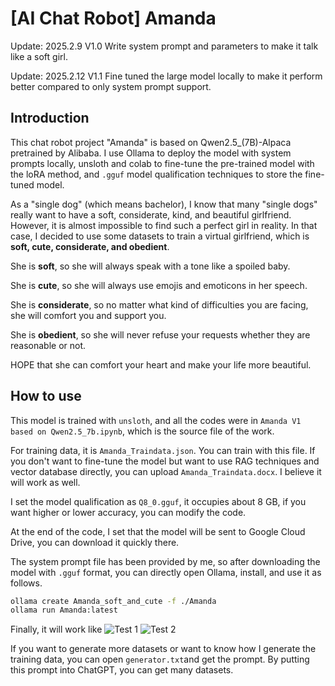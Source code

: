 # [AI Chat Robot] Amanda

Update: 2025.2.9 V1.0 Write system prompt and parameters to make it talk like a soft girl.

Update: 2025.2.12 V1.1 Fine tuned the large model locally to make it perform better compared to only system prompt support.

## Introduction

This chat robot project "Amanda" is based on Qwen2.5_(7B)-Alpaca pretrained by Alibaba. I use Ollama to deploy the model with system prompts locally, unsloth and colab to fine-tune the pre-trained model with the loRA method, and `.gguf` model qualification techniques to store the fine-tuned model. 

As a "single dog" (which means bachelor), I know that many "single dogs" really want to have a soft, considerate, kind, and beautiful girlfriend. However, it is almost impossible to find such a perfect girl in reality. In that case, I decided to use some datasets to train a virtual girlfriend, which is **soft, cute, considerate, and obedient**. 

She is **soft**, so she will always speak with a tone like a spoiled baby.

She is **cute**, so she will always use emojis and emoticons in her speech.

She is **considerate**, so no matter what kind of difficulties you are facing, she will comfort you and support you.

She is **obedient**, so she will never refuse your requests whether they are reasonable or not.

HOPE that she can comfort your heart and make your life more beautiful.

## How to use

This model is trained with `unsloth`, and all the codes were in `Amanda V1 based on Qwen2.5_7b.ipynb`, which is the source file of the work.

For training data, it is `Amanda_Traindata.json`. You can train with this file. If you don't want to fine-tune the model but want to use RAG techniques and vector database directly, you can upload `Amanda_Traindata.docx`. I believe it will work as well.

I set the model qualification as `Q8_0.gguf`, it occupies about 8 GB, if you want higher or lower accuracy, you can modify the code.

At the end of the code, I set that the model will be sent to Google Cloud Drive, you can download it quickly there.

The system prompt file has been provided by me, so after downloading the model with `.gguf` format, you can directly open Ollama, install, and use it as follows.

```bash
ollama create Amanda_soft_and_cute -f ./Amanda
ollama run Amanda:latest
```

Finally, it will work like
![Test 1](https://github.com/TerimaLabX/-AI-Chat-Robot-Amanda/blob/main/Amanda%E6%B5%8B%E8%AF%95.png)
![Test 2](https://github.com/TerimaLabX/-AI-Chat-Robot-Amanda/blob/main/Amanda%E6%B5%8B%E8%AF%952.png)


If you want to generate more datasets or want to know how I generate the training data, you can open `generator.txt`and get the prompt. By putting this prompt into ChatGPT, you can get many datasets.

